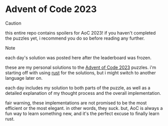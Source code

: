 # Advent of Code 2023

> [!CAUTION]
> this entire repo contains spoilers for AoC 2023! if you haven't completed the puzzles yet, i recommend you do so before reading any further.

> [!NOTE]
> each day's solution was posted here after the leaderboard was frozen.

these are my personal solutions to the [Advent of Code 2023](https://adventofcode.com/2023) puzzles. i'm starting off with using [rust](https://www.rust-lang.org/) for the solutions, but i might switch to another language later on.

each day includes my solution to both parts of the puzzle, as well as a detailed explanation of my thought process and the overall implementation.

fair warning, these implementations are not promised to be the most efficient or the most elegant. in other words, they suck. but, AoC is always a fun way to learn something new, and it's the perfect excuse to finally learn rust.
